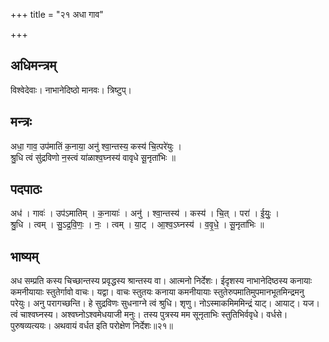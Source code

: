 +++
title = "२१ अधा गाव"

+++
## अधिमन्त्रम्
विश्वेदेवाः। नाभानेदिष्ठो मानवः। त्रिष्टुप्।

## मन्त्रः
अधा॒ गाव॒ उप॑मातिं क॒नाया॒ अनु॑ श्वा॒न्तस्य॒ कस्य॑ चि॒त्परे॑युः ।  
श्रु॒धि त्वं सु॑द्रविणो न॒स्त्वं या॑ळाश्व॒घ्नस्य॑ वावृधे सू॒नृता॑भिः ॥

## पदपाठः
अध॑ । गावः॑ । उप॑ऽमातिम् । क॒नायाः॑ । अनु॑ । श्वा॒न्तस्य॑ । कस्य॑ । चि॒त् । परा॑ । ई॒युः॒ ।  
श्रु॒धि । त्वम् । सु॒ऽद्र॒वि॒णः॒ । नः॒ । त्वम् । या॒ट् । आ॒श्व॒ऽघ्नस्य॑ । व॒वृ॒धे॒ । सू॒नृता॑भिः ॥

## भाष्यम्
अध सम्प्रति कस्य चिच्छान्तस्य प्रवृद्धस्य श्रान्तस्य वा। आत्मनो निर्देशः। ईदृशस्य नाभानेदिष्ठस्य कनायाः कमनीयायाः स्तुतेर्गावो वाचः। यद्वा। वाचः स्तुतयः कनाया कमनीयायाः स्तुतेरुपमातिमुपमानभूतमिन्द्रमनु परेयुः। अनु परागच्छन्ति। हे सुद्रविणः सुधनाग्ने त्वं श्रुधि। शृणु। नोऽस्माकमिममिन्द्रं याट्। आयाट्। यज। त्वं चाश्वघ्नस्य। अश्वघ्नोऽश्वमेधयाजी मनुः। तस्य पुत्रस्य मम सूनृताभिः स्तुतिभिर्ववृधे। वर्धसे। पुरुषव्यत्ययः। अथवायं वर्धत इति परोक्षेण निर्देशः॥२१॥